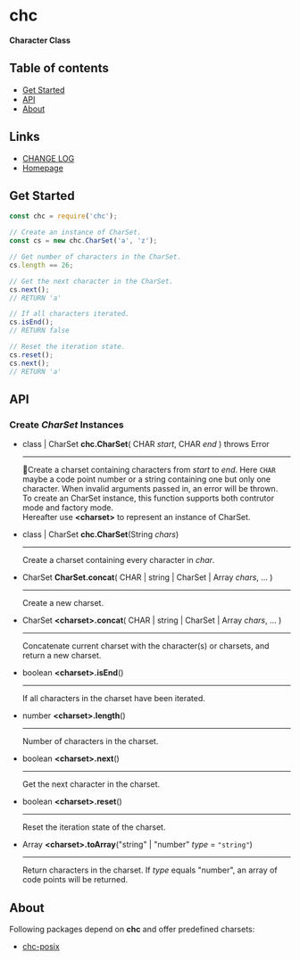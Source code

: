#	chc
__Character Class__

##	Table of contents

*	[Get Started](#get-started)
*	[API](#api)
*	[About](#about)

##	Links

*	[CHANGE LOG](./CHANGELOG.md)
*	[Homepage](https://github.com/YounGoat/ecmascript.chc)

##	Get Started

```javascript
const chc = require('chc');

// Create an instance of CharSet.
const cs = new chc.CharSet('a', 'z');

// Get number of characters in the CharSet.
cs.length == 26;

// Get the next character in the CharSet.
cs.next();
// RETURN 'a'

// If all characters iterated.
cs.isEnd();
// RETURN false

// Reset the iteration state.
cs.reset();
cs.next();
// RETURN 'a'
```

##	API

###	Create *CharSet* Instances 

*	class | CharSet __chc.CharSet__( CHAR *start*, CHAR *end* ) throws Error<hr/>
	Create a charset containing characters from *start* to *end*. Here `CHAR` maybe a code point number or a string containing one but only one character. When invalid arguments passed in, an error will be thrown.  
	To create an CharSet instance, this function supports both contrutor mode and factory mode.  
	Hereafter use __\<charset\>__ to represent an instance of CharSet.  

*	class | CharSet __chc.CharSet__(String *chars*)<hr/>
	Create a charset containing every character in *char*.

*	CharSet __CharSet.concat__( CHAR | string | CharSet | Array *chars*, ... )<hr/>
	Create a new charset.

*	CharSet __\<charset\>.concat__( CHAR | string | CharSet | Array *chars*, ... )<hr/>
	Concatenate current charset with the character(s) or charsets, and return a new charset.

*	boolean __\<charset\>.isEnd__()<hr/>
	If all characters in the charset have been iterated.

*	number __\<charset\>.length__()<hr/>
	Number of characters in the charset.

*	boolean __\<charset\>.next__()<hr/>
	Get the next character in the charset.

*	boolean __\<charset\>.reset__()<hr/>
	Reset the iteration state of the charset.

*	Array __\<charset\>.toArray__("string" | "number" *type* = `"string"`)<hr/>
	Return characters in the charset. If *type* equals "number", an array of code points will be returned.

##  About

Following packages depend on __chc__ and offer predefined charsets:
*	[chc-posix](https://www.npmjs.com/package/chc-posix)
